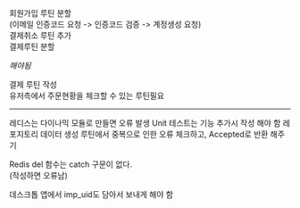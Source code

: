 회원가입 루틴 분할  
(이메일 인증코드 요청 -> 인증코드 검증 -> 계정생성 요청)  
결제취소 루틴 추가  
결제루틴 분할  

*해야됨*  

결제 루틴 작성  
유저측에서 주문현황을 체크할 수 있는 루틴필요  

-------------------------------------------------------------------  


레디스는 다이나믹 모듈로 만들면 오류 발생 Unit 테스트는 기능 추가시 작성 해야 함 레포지토리 데이터 생성 루틴에서 중복으로 인한 오류 체크하고, Accepted로 반환 해주기  

Redis del 함수는 catch 구문이 없다.  
(작성하면 오류남)  

데스크톱 앱에서 imp_uid도 담아서 보내게 해야 함  